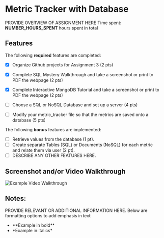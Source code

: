 # Metric Tracker with Database
PROVIDE OVERVIEW OF ASSIGNMENT HERE
Time spent: **NUMBER_HOURS_SPENT** hours spent in total
## Features
The following **required** features are completed:
- [X] Organize Github projects for Assignment 3 (2 pts)
- [X] Complete SQL Mystery Walkthrough and take a screenshot or print to PDF the
webpage (2 pts)
- [X] Complete Interactive MongoDB Tutorial and take a screenshot or print to PDF
the webpage (2 pts)
- [ ] Choose a SQL or NoSQL Database and set up a server (4 pts)
- [ ] Modify your metric_tracker file so that the metrics are saved onto a database
(5 pts)



The following **bonus** features are implemented:
- [ ] Retrieve values from the database (1 pt).
- [ ] Create separate Tables (SQL) or Documents (NoSQL) for each metric and relate
them via user (2 pt).
- [ ] DESCRIBE ANY OTHER FEATURES HERE.
## Screenshot and/or Video Walkthrough
<img src="https://imgur.com/gallery/4rAXx5x" title='Example Video Walkthrough'
width='' alt='Example Video Walkthrough' />
## Notes:
PROVIDE RELEVANT OR ADDITIONAL INFORMATION HERE. Below are formatting options to
add emphasis in text
<ul>
<li>**Example in bold**</li>
<li>*Example in italics*</li>
</ul>
